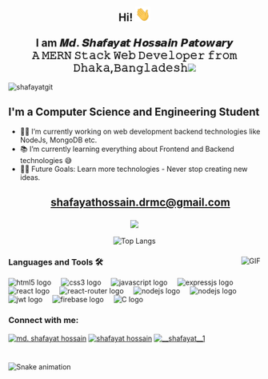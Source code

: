 <h2 align="center">Hi! <img src="https://raw.githubusercontent.com/ABSphreak/ABSphreak/master/gifs/Hi.gif" width="30px"><br><br> I am 𝑴𝙙. 𝑺𝙝𝒂𝙛𝒂𝙮𝒂𝙩 𝙃𝒐𝙨𝒔𝙖𝒊𝙣 𝙋𝒂𝙩𝒐𝙬𝒂𝙧𝒚<br> 𝙰 𝙼𝙴𝚁𝙽 𝚂𝚝𝚊𝚌𝚔 𝚆𝚎𝚋 𝙳𝚎𝚟𝚎𝚕𝚘𝚙𝚎𝚛 𝚏𝚛𝚘𝚖 𝙳𝚑𝚊𝚔𝚊,𝙱𝚊𝚗𝚐𝚕𝚊𝚍𝚎𝚜𝚑<img src="https://github.com/TheDudeThatCode/TheDudeThatCode/blob/master/Assets/Earth.gif" width="24px"></h2>

<p align="left"> <img src="https://komarev.com/ghpvc/?username=shafayatgit&label=Profile%20views&color=0e75b6&style=flat" alt="shafayatgit" /> </p>


## I'm a Computer Science and Engineering Student  

- 👨‍💻 I’m currently working on web development backend technologies like NodeJs, MongoDB etc.
- 📚 I’m currently learning everything about Frontend and Backend technologies 😅
- 💪🏼 Future Goals: Learn more technologies - Never stop creating new ideas.
  <h2 align="center"><a href="shafayathossain.drmc@gmail.com">shafayathossain.drmc@gmail.com</a></h2>

 ###

<div align="center">
<img src="https://github-readme-stats.vercel.app/api?username=shafayatGit&show_icons=true&theme=radical&title_color=8E2DE2&text_color=fff&icon_color=8E2DE2">

  ![Top Langs](https://github-readme-stats.vercel.app/api/top-langs/?username=shafayatGit&theme=radical&title_color=8E2DE2&text_color=fff)
 
</div>

###

<img align="right" alt="GIF" src="https://i.pinimg.com/originals/e4/26/70/e426702edf874b181aced1e2fa5c6cde.gif" />



### Languages and Tools 🛠 
<div align="left">
  <img src="https://cdn.jsdelivr.net/gh/devicons/devicon/icons/html5/html5-original.svg" height="30" alt="html5 logo"  />
  <img width="12" />
   <img src="https://cdn.jsdelivr.net/gh/devicons/devicon/icons/css3/css3-original.svg" height="30" alt="css3 logo"  />
  <img width="12" />
  <img src="https://i.ibb.co/84bSpzsP/skill-icons-javascript.png" height="30" alt="javascript logo"  />
  <img width="12" />
  <img src="https://i.ibb.co/X6v0c4w/skill-icons-expressjs-dark.png" height="30" alt="expressjs logo"  />
  <img width="12" />
  <img src="https://cdn.jsdelivr.net/gh/devicons/devicon/icons/react/react-original.svg" height="30" alt="react logo"  />
  <img width="12" />
  <img src="https://i.ibb.co/bjMZNp0k/logos-react-router.png" height="30" alt="react-router logo"  />
  <img width="12" />
  <img src="https://i.ibb.co/pjXVJW0J/skill-icons-nodejs-dark.png" height="30" alt="nodejs logo"  />
  <img width="12" />
  <img src="https://i.ibb.co/HLwn6wS0/mongodb.png" height="30" alt="nodejs logo"  />
  <img width="12" />
  <img src="https://i.ibb.co/gLnmSgKj/logos-jwt-icon.png" height="30" alt="jwt logo"  />
  <img width="12" />
  <img src="https://i.ibb.co/gLvTdvj5/logos-firebase.png" height="30" alt="firebase logo"  />
  <img width="12" />
  <img src="https://i.ibb.co/tTMW1Tqb/skill-icons-c.png" height="30" alt="C logo"  />
  <img width="12" />
  
 
  
</div>

###

<h3 align="left">Connect with me:</h3>
<p align="left">
<a href="https://www.linkedin.com/in/shafayat-hossain-patowary/" target="blank"><img align="center" src="https://raw.githubusercontent.com/rahuldkjain/github-profile-readme-generator/master/src/images/icons/Social/linked-in-alt.svg" alt="md. shafayat hossain" height="30" width="40" /></a>
<a href="https://www.facebook.com/share/1GJpj5vBip/?mibextid=wwXIfr" target="blank"><img align="center" src="https://raw.githubusercontent.com/rahuldkjain/github-profile-readme-generator/master/src/images/icons/Social/facebook.svg" alt="shafayat hossain" height="30" width="40" /></a>
<a href="https://www.instagram.com/__shafayat__1?igsh=bnAwdHR6Y3RsaHpm&utm_source=qr" target="blank"><img align="center" src="https://raw.githubusercontent.com/rahuldkjain/github-profile-readme-generator/master/src/images/icons/Social/instagram.svg" alt="__shafayat__1" height="30" width="40" /></a>
</p>

###

<br clear="both">

<img src="https://raw.github.com/shafayatGit/shafayatGit/output/snake.svg" alt="Snake animation" />

###

